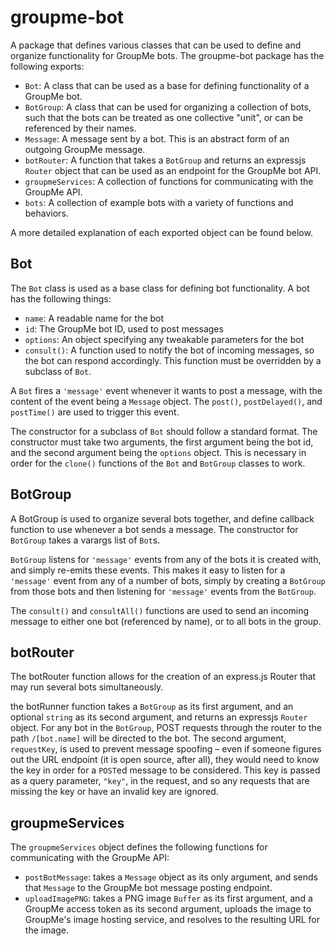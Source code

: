 # groupme-bot
A package that defines various classes that can be used to define and organize functionality for GroupMe bots. The groupme-bot package has the following exports:

* `Bot`: A class that can be used as a base for defining functionality of a GroupMe bot.
* `BotGroup`: A class that can be used for organizing a collection of bots, such that the bots can be treated as one collective "unit", or can be referenced by their names.
* `Message`: A message sent by a bot. This is an abstract form of an outgoing GroupMe message.
* `botRouter`: A function that takes a `BotGroup` and returns an expressjs `Router` object that can be used as an endpoint for the GroupMe bot API.
* `groupmeServices`: A collection of functions for communicating with the GroupMe API.
* `bots`: A collection of example bots with a variety of functions and behaviors.

A more detailed explanation of each exported object can be found below.

## Bot
The `Bot` class is used as a base class for defining bot functionality. A bot has the following things:

 * `name`: A readable name for the bot
 *  `id`: The GroupMe bot ID, used to post messages
 * `options`: An object specifying any tweakable parameters for the bot
 * `consult()`: A function used to notify the bot of incoming messages, so the bot can respond accordingly. This function must be overridden by a subclass of `Bot`.

A `Bot` fires a `'message'` event whenever it wants to post a message, with the content of the event being a `Message` object. The `post()`, `postDelayed()`, and `postTime()` are used to trigger this event.

The constructor for a subclass of `Bot` should follow a standard format. The constructor must take two arguments, the first argument being the bot id, and the second argument being the `options` object. This is necessary in order for the `clone()` functions of the `Bot` and `BotGroup` classes to work.

## BotGroup
A BotGroup is used to organize several bots together, and define callback function to use whenever a bot sends a message. The constructor for `BotGroup` takes a varargs list of `Bot`s.

`BotGroup` listens for `'message'` events from any of the bots it is created with, and simply re-emits these events. This makes it easy to listen for a `'message'` event from any of a number of bots, simply by creating a `BotGroup` from those bots and then listening for `'message'` events from the `BotGroup`.

The `consult()` and `consultAll()` functions are used to send an incoming message to either one bot (referenced by name), or to all bots in the group.

## botRouter
The botRouter function allows for the creation of an express.js Router that may run several bots simultaneously.

the botRunner function takes a `BotGroup` as its first argument, and an optional `string` as its second argument, and returns an expressjs  `Router` object. For any bot in the `BotGroup`, POST requests through the router to the path `/[bot.name]` will be directed to the bot. The second argument, `requestKey`, is used to prevent message spoofing – even if someone figures out the URL endpoint (it is open source, after all), they would need to know the key in order for a `POST`ed message to be considered. This key is passed as a query parameter, `"key"`, in the request, and so any requests that are missing the key or have an invalid key are ignored.

## groupmeServices
The `groupmeServices` object defines the following functions for communicating with the GroupMe API:

* `postBotMessage`: takes a `Message` object as its only argument, and sends that `Message` to the GroupMe bot message posting endpoint.
* `uploadImagePNG`: takes a PNG image `Buffer` as its first argument, and a GroupMe access token as its second argument, uploads the image to GroupMe's image hosting service, and resolves to the resulting URL for the image.